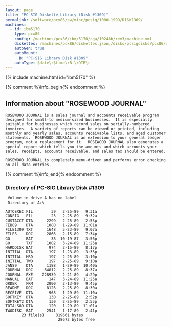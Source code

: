 ```yaml
---
layout: page
title: "PC-SIG Diskette Library (Disk #1309)"
permalink: /software/pcx86/sw/misc/pcsig/1000-1999/DISK1309/
machines:
  - id: ibm5170
    type: pcx86
    config: /machines/pcx86/ibm/5170/cga/1024kb/rev3/machine.xml
    diskettes: /machines/pcx86/diskettes.json,/disks/pcsigdisks/pcx86/diskettes.json
    autoGen: true
    autoMount:
      B: "PC-SIG Library Disk #1309"
    autoType: $date\r$time\rB:\rDIR\r
---
```


{% include machine.html id="ibm5170" %}

{% comment %}info_begin{% endcomment %}

## Information about "ROSEWOOD JOURNAL"

    ROSEWOOD JOURNAL is a sales journal and accounts receivable program
    designed for small-to medium-sized businesses.  It is especially
    suitable for businesses which record sales on serially-numbered
    invoices.  A variety of reports can be viewed or printed, including
    monthly and yearly sales, accounts receivable lists, and aged customer
    statements.  ROSEWOOD JOURNAL is an extension to your general ledger
    program, not a replacement for it.  ROSEWOOD JOURNAL also generates a
    special report which tells you the amounts and which accounts your
    sales, receipts, accounts receivable, and sales tax should be entered.
    
    ROSEWOOD JOURNAL is completely menu-driven and performs error checking
    on all data entries.
{% comment %}info_end{% endcomment %}


### Directory of PC-SIG Library Disk #1309

     Volume in drive A has no label
     Directory of A:\

    AUTOEXEC FIL        39   2-25-89   9:31a
    CONFIG   FIL        23   2-25-89   9:32a
    CUSTACCT DTA      2299   2-25-89   2:53p
    FEB89    DTA      1080   1-29-89  11:01a
    FILE1309 TXT      1648   5-23-89   9:07a
    FILES    DOC      2866   2-15-89   7:34p
    GO       BAT        38  10-19-87   3:56p
    GO       TXT      1002   3-24-89  11:25a
    HARDDISK BAT       974   2-15-89   8:17p
    INITIAL  DTA       197   1-23-89   3:33p
    INITIAL  HRD       197   2-25-89   3:10p
    INITIAL  TWO       197   2-25-89   9:10a
    JAN89    DTA      1188   1-29-89  10:40a
    JOURNAL  DOC     64812   2-25-89   8:37a
    JOURNAL  EXE    228939   2-21-89   4:29p
    MANUAL   BAT       147   3-24-89  11:25a
    ORDER    FRM      2000   2-13-89   9:45p
    README   DOC      8126   2-25-89   8:30a
    RECEIVE  DTA       968   1-29-89  11:10a
    SOFTKEY  DTA       130   2-25-89   2:52p
    SOFTKEY2 DTA       130   2-25-89   2:55p
    TOTALS89 DTA       120   1-29-89  11:01a
    TWODISK  BAT      2541   1-17-89   2:41p
           23 file(s)     319661 bytes
                           28672 bytes free
